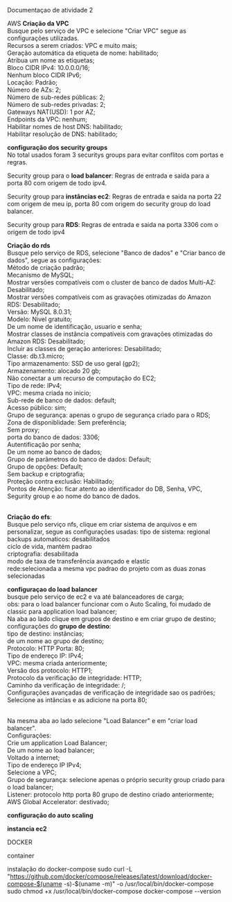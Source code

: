 Documentaçao de atividade 2

AWS
**Criação da VPC**<br>
Busque pelo serviço de VPC e selecione "Criar VPC" segue as configurações utilizadas.<br>
Recursos a serem criados: VPC e muito mais;<br>
Geração automática da etiqueta de nome: habilitado; <br>
Atribua um nome as etiquetas;<br>
Bloco CIDR IPv4: 10.0.0.0/16;<br>
Nenhum bloco CIDR IPv6;<br>
Locação: Padrão;<br>
Número de AZs: 2;<br>
Número de sub-redes públicas: 2;<br>
Número de sub-redes privadas: 2;<br>
Gateways NAT(USD): 1 por AZ;<br>
Endpoints da VPC: nenhum;<br>
Habilitar nomes de host DNS: habilitado;<br>
Habilitar resolução de DNS: habilitado;<br>

**configuração dos security groups**<br>
No total usados foram 3 securitys groups para evitar conflitos com portas e regras.<br>

Security group para o **load balancer**: Regras de entrada e saida para a porta 80 com origem de todo ipv4.<br>
  
Security group para **instâncias ec2**: Regras de entrada e saida na porta 22 com origem de meu ip, porta 80 com origem do security group do load balancer.<br>
    
Security group para **RDS**: Regras de entrada e saida na porta 3306 com o origem de todo ipv4<br>

**Criação do rds**<br>
Busque pelo serviço de RDS, selecione "Banco de dados" e "Criar banco de dados", segue as configurações:<br>
Método de criação padrão;<br>
Mecanismo de MySQL;<br>
Mostrar versões compatíveis com o cluster de banco de dados Multi-AZ: Desabilitado;<br>
Mostrar versões compatíveis com as gravações otimizadas do Amazon RDS: Desabilitado;<br>
Versão: MySQL 8.0.31;<br>
Modelo: Nivel gratuito;<br>
De um nome de identificação, usuario e senha;<br>
Mostrar classes de instância compatíveis com gravações otimizadas do Amazon RDS: Desabilitado;<br>
Incluir as classes de geração anteriores: Desabilitado;<br>
Classe:  db.t3.micro;<br>
Tipo armazenamento: SSD de uso geral (gp2);<br>
Armazenamento: alocado 20 gb;<br>
Não conectar a um recurso de computação do EC2;<br>
Tipo de rede: IPv4;<br>
VPC: mesma criada no inicio;<br>
Sub-rede de banco de dados: default;<br>
Acesso público: sim;<br>
Grupo de segurança: apenas o grupo de segurança criado para o RDS;<br>
Zona de disponiblidade: Sem preferência;<br>
Sem proxy;<br>
porta do banco de dados: 3306;<br>
Autentificação por senha;<br>
De um nome ao banco de dados;<br>
Grupo de parâmetros do banco de dados: Default;<br>
Grupo de opções: Default;<br>
Sem backup e criptografia;<br>
Proteção contra exclusão: Habilitado;<br>
Pontos de Atenção: ficar atento ao identificador do DB, Senha, VPC, Segurity group e ao nome do banco de dados.<br>

<br>**Criação do efs**:<br>
Busque pelo serviço nfs, clique em criar sistema de arquivos e em personalizar, segue as configurações usadas:
tipo de sistema: regional<br>
backups automaticos: desabilitados<br>
ciclo de vida, mantém padrao<br>
criptografia: desabilitada<br>
modo de taxa de transferência avançado e elastic<br>
rede:selecionada a mesma vpc padrao do projeto com as duas zonas selecionadas<br>

**configuraçao do load balancer**<br>
busque pelo serviço de ec2 e va até balanceadores de carga;<br>
obs: para o load balancer funcionar com o Auto Scaling, foi mudado de classic para application load balancer;<br>
Na aba ao lado clique em grupos de destino e em criar grupo de destino; <br>
configurações do **grupo de destino**:<br>
tipo de destino: instâncias;<br>
de um nome ao grupo de destino;<br>
Protocolo: HTTP Porta: 80;<br>
Tipo de endereço IP: IPv4;<br>
VPC: mesma criada anteriormente;<br>
Versão dos protocolo: HTTP1;<br>
Protocolo da verificação de integridade: HTTP;<br>
Caminho da verificação de integridade: /;<br>
Configurações avançadas de verificação de integridade sao os padrões;<br>
Selecione as intâncias e as adicione na porta 80;<br>

<br>Na mesma aba ao lado selecione "Load Balancer" e em "criar load balancer".<br>
Configurações: <br>
Crie um application Load Balancer;<br>
De um nome ao load balancer;<br>
Voltado a internet;<br>
Tipo de endereço IP IPv4;<br>
Selecione a VPC;<br>
Grupo de segurança: selecione apenas o próprio security group criado para o load balancer;<br>
Listener: protocolo http porta 80 grupo de destino criado anteriormente;<br>
AWS Global Accelerator: destivado;<br>

**configuração do auto scaling**<br>

**instancia ec2**<br>

DOCKER

container 


instalação do docker-compose
sudo curl -L "https://github.com/docker/compose/releases/latest/download/docker-compose-$(uname -s)-$(uname -m)" -o /usr/local/bin/docker-compose <br>
sudo chmod +x /usr/local/bin/docker-compose
docker-compose --version

